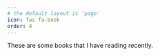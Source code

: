 ```yaml
---
# the default layout is 'page'
icon: fas fa-book
order: 4
---
```


These are some books that I have reading recently.
